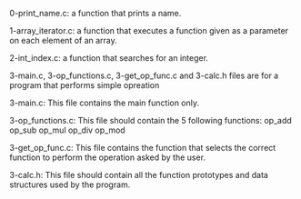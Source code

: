 0-print_name.c: a function that prints a name.

1-array_iterator.c: a function that executes a function given as a parameter on each element of an array.

2-int_index.c: a function that searches for an integer.

3-main.c, 3-op_functions.c, 3-get_op_func.c and 3-calc.h files are for a program that performs simple opreation

3-main.c: This file contains the main function only.

3-op_functions.c: This file should contain the 5 following functions:
	op_add
	op_sub
	op_mul
	op_div
	op_mod

3-get_op_func.c: This file contains the function that selects the correct function to perform the operation asked by the user.

3-calc.h: This file should contain all the function prototypes and data structures used by the program.
